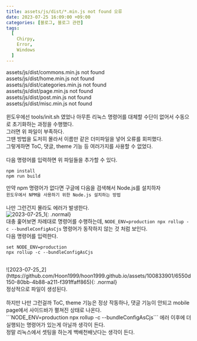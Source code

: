 ```yaml
---
title: assets/js/dist/*.min.js not found 오류
date: 2023-07-25 16:09:00 +09:00
categories: [블로그, 블로그 관련]
tags:
  [
    Chirpy,
	Error,
	Windows
  ]
---
```

assets/js/dist/commons.min.js not found <br>
assets/js/dist/home.min.js not found<br>
assets/js/dist/categories.min.js not found<br>
assets/js/dist/page.min.js not found<br>
assets/js/dist/post.min.js not found<br>
assets/js/dist/misc.min.js not found<br>
<br>
윈도우에선 tools/init.sh 였었나 아무튼 리눅스 명령어를 대체할 수단이 없어서
수동으로 초기화하는 과정을 수행했다.<br>
그러면 위 파일이 부족하다.<br>
그땐 방법을 도저히 몰라서 이름만 같은 더미파일을 넣어 오류를 회피했다.<br>
그렇게하면 ToC, 댓글, theme 기능 등 여러가지를 사용할 수 없었다.<br>
<br>
다음 명령어를 입력하면 위 파일들을 추가할 수 있다.<br>
```
npm install
npm run build 
```

만약 npm 명령어가 없다면 구글에 다음을 검색해서 Node.js를 설치하자<br>
```윈도우에서 NPM을 사용하기 위한 Node.js 설치하는 방법```
<br>
<br>
나만 그런건지 몰라도 에러가 발생한다.<br>
![2023-07-25_1](https://github.com/Hoon1999/hoon1999.github.io/assets/100833901/2b19f5b4-1e64-498b-a6a8-492e30883ca1){: .normal}
<br>
대충 훑어보면 차례대로 명령어를 수행하는데, 
```NODE_ENV=production npx rollup -c --bundleConfigAsCjs``` 
명령어가 동작하지 않는 것 처럼 보인다.<br>
다음 명령어를 입력한다.<br>
```
set NODE_ENV=production
npx rollup -c --bundleConfigAsCjs
```
<br>
![2023-07-25_2](https://github.com/Hoon1999/hoon1999.github.io/assets/100833901/6550d150-80bb-4b88-a211-f391ffaff865){: .normal}
<br>
정상적으로 파일이 생성된다.<br>
<br>
하지만 나만 그런걸까 ToC, theme 기능은 정상 작동하나,
댓글 기능이 안되고 mobile page에서 사이드바가 펼쳐진 상태로 나온다.<br>
```NODE_ENV=production npx rollup -c --bundleConfigAsCjs``` 에러 이후에 더 실행되는 명령어가 있는게 아닐까 생각이 든다.
<br>
정말 리눅스에서 셋팅을 하는게 백배천배낫다는 생각이 든다.
